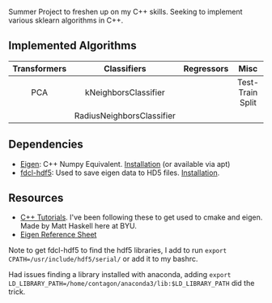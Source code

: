 Summer Project to freshen up on my C++ skills. Seeking to implement various sklearn algorithms in C++.

## Implemented Algorithms
| Transformers | Classifiers | Regressors | Misc|
|:----:|:----:|:----:|:----:|
| PCA |kNeighborsClassifier|  | Test-Train Split |
|     |RadiusNeighborsClassifier| | |

## Dependencies
  * [Eigen](https://eigen.tuxfamily.org/dox/group__TutorialMatrixArithmetic.html): C++ Numpy Equivalent. [Installation](https://eigen.tuxfamily.org/dox/GettingStarted.html) (or available via apt)
  * [fdcl-hdf5](https://github.com/skulumani/fdcl-hdf5): Used to save eigen data to HD5 files. [Installation](https://shankarkulumani.com/2018/09/hdf5.html).

## Resources
  * [C++ Tutorials](https://github.com/mhask94/cpp_tutorials). I've been following these to get used to cmake and eigen. Made by Matt Haskell here at BYU.
  * [Eigen Reference Sheet](https://gist.github.com/gocarlos/c91237b02c120c6319612e42fa196d77)
  
Note to get fdcl-hdf5 to find the hdf5 libraries, I add to run `export CPATH=/usr/include/hdf5/serial/` or add it to my bashrc.

Had issues finding a library installed with anaconda, adding `export LD_LIBRARY_PATH=/home/contagon/anaconda3/lib:$LD_LIBRARY_PATH` did the trick.
